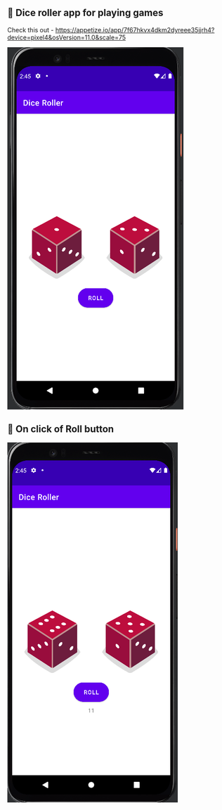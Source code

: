 
## :dart: Dice roller app for playing games

Check this out - https://appetize.io/app/7f67hkvx4dkm2dyreee35jjrh4?device=pixel4&osVersion=11.0&scale=75

![A](https://github.com/pratyaksh1610/Dice_Roller_App/blob/main/images/roll1.png)

## :dart: On click of Roll button

![B](https://github.com/pratyaksh1610/Dice_Roller_App/blob/main/images/roll2.png)
